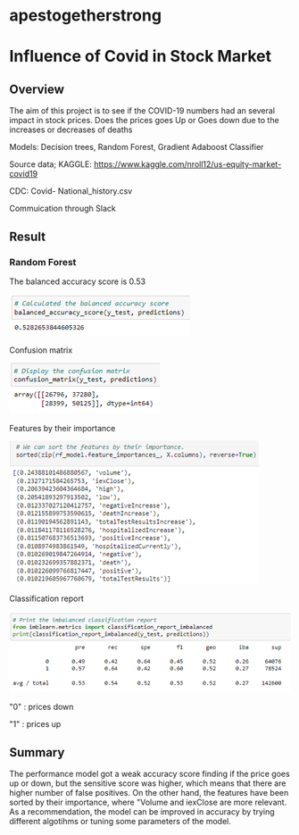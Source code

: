 # apestogetherstrong

# Influence of Covid in Stock Market 

## Overview

The aim of this project is to see if the COVID-19 numbers had an several impact in stock prices. Does the prices goes Up or Goes down due to the increases or decreases of deaths

Models: Decision trees, Random Forest, Gradient Adaboost Classifier

Source data; KAGGLE: https://www.kaggle.com/nroll12/us-equity-market-covid19

CDC: Covid- National_history.csv

Commuication through Slack

## Result

### Random Forest
The balanced accuracy score is 0.53

![../images/rf_pic_1.png](https://github.com/joeapodaca/apestogetherstrong/blob/Andres/images/rf_pic_1.png)

Confusion matrix

![../images/rf_pic_2.png](https://github.com/joeapodaca/apestogetherstrong/blob/Andres/images/rf_pic_2.png)

Features by their importance

![../images/rf_pic_3.png](https://github.com/joeapodaca/apestogetherstrong/blob/Andres/images/rf_pic_3.png)

Classification report

![../images/rf_pic_4.png](https://github.com/joeapodaca/apestogetherstrong/blob/Andres/images/rf_pic_4.png)

"0" : prices down

"1" : prices up




## Summary

The performance model got a weak accuracy score finding if the price goes up or down, but the sensitive score was higher, which means that there are higher number of false positives. On the other hand, the features have been sorted by their importance, where "Volume and iexClose are more relevant.  As a recommendation, the model can be improved in accuracy by trying different algotihms or tuning some parameters of the model.
